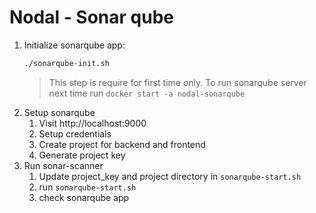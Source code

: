 # Nodal - Sonar qube

1. Initialize sonarqube app:
   ```bash
   ./sonarqube-init.sh
   ```
   > This step is require for first time only. To run sonarqube server next time run `docker start -a nodal-sonarqube`
2. Setup sonarqube
   1. Visit http://localhost:9000
   2. Setup credentials
   3. Create project for backend and frontend
   4. Generate project key
3. Run sonar-scanner
   1. Update project_key and project directory in `sonarqube-start.sh`
   2. run `sonarqube-start.sh`
   3. check sonarqube app
